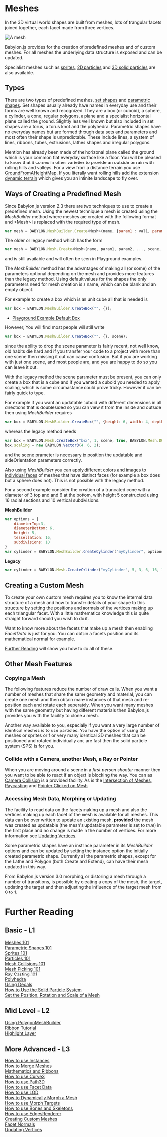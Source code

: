 # Meshes

In the 3D virtual world shapes are built from meshes, lots of trangular facets joined together, each facet made from three vertices.

![A mesh](/img/features/scene/custom1.jpg)

Babylon.js provides for the creation of predefined meshes and of custom meshes. For all meshes the underlying data structure is exposed and can be updated.

Specialist meshes such as [sprites](/babylon101/Sprites), [2D particles](/babylon101/Particles) and [3D solid particles](/How_To/solid_particles) are also available.

## Types

There are two types of predefined meshes, [set shapes](/How_To/Set_Shapes) and [parametric shapes](/How_To/Parametric_Shapes). Set shapes usually already have names in everyday use and their forms are well known and recognized. They are a box (or cuboid), a sphere, a cylinder, a cone, regular polygons, a plane and a specialist horizontal plane called the ground. Slightly less well known but also included in set shapes are a torus, a torus knot and the polyhedra. Parametric shapes have no everyday names but are formed through data sets and parameters and most often their shape is unpredictable. These include lines, a system of lines, ribbons, tubes, extrusions, lathed shapes and irregular polygons. 

Mention has already been made of the horizonal plane called the ground which is your common flat everyday surface like a floor. You will be pleased to know that it comes in other varieties to provide an outside terrain with rolling hills and valleys. For a view from a distance terrain you use [GroundFromAHeightMap](/babylon101/Height_Map). If you literally want rolling hills add the extension [dynamic terrain](/extensions/dynamic_terrain) which gives you an infinite landscape to fly over.


## Ways of Creating a Predefined Mesh

Since Babylon.js version 2.3 there are two techniques to use to create a predefined mesh. Using the newest technique a mesh is created using the _MeshBuilder_ method where meshes are created with the following format and &lt;Mesh&gt; is replaced with the required type of mesh.

```javascript
var mesh = BABYLON.MeshBuilder.Create<Mesh>(name, {param1 : val1, param2: val2}, scene);
```

The older or legacy method which has the form 

```javascript
var mesh = BABYLON.Mesh.Create<Mesh>(name, param1, param2, ..., scene, optional_parameter1, ........);
```
and is still available and will often be seen in Playground examples.

The _MeshBuilder_ method has the advantages of making all (or some) of the parameters optional depending on the mesh and provides more features than the legacy method. Using default values for the shapes the only parameters need for mesh creation is a name, which can be blank and an empty object.

For example to create a box which is an unit cube all that is needed is

```javascript
var box = BABYLON.MeshBuilder.CreateBox("", {});
```

* [Playground Example Default Box](https://www.babylonjs-playground.com/#3QW4J1#2)

However, You will find most people will still write

```javascript
var box = BABYLON.MeshBuilder.CreateBox("", {}, scene);
```
since the ability to drop the scene parameter is fairly recent, not well know, old habits die hard and if you transfer your code to a project with more than one scene then missing it out can cause confusion. But if you are working with just one scene, and most people are, and you are happy to do so you can leave it out.

With the legacy method the scene parameter must be present, you can only create a box that is a cube and if you wanted a cuboid you needed to apply scaling, which is some circumastance could prove tricky. However it can be fairly quick to type.

For example if you want an updatable cuboid with different dimensions in all directions that is doublesided so you can view it from the inside and outside then using _MeshBuilder_ requires

```javascript
var box = BABYLON.MeshBuilder.CreateBox("", {height: 6, width: 4, depth: 2, updatable: true, sideOrientation: BABYLON.Mesh.DOUBLESIDE});
```

whereas the legacy method needs

```javascript
var box = BABYLON.Mesh.CreateBox("box", 1, scene, true, BABYLON.Mesh.DOUBLESIDE);
box.scaling = new BABYLON.Vector3(4, 6, 2);
```
and the scene prameter is necessary to position the updatable and sideOrientation parameters correctly.

Also using _MeshBuilder_ you can [apply different colors and images to individual faces](/How_To/CreateBox_Per_Face_Textures_And_Colors) of meshes that have distinct faces (for example a box does but a sphere does not). This is not possible with the legacy method.

For a second example consider the creation of a truncated cone with a diameter of 3 top and and 6 at the bottom, with height 5 constructed using 16 radial sections and 10 vertical subdivisions.

**MeshBuilder**
```javascript
var options = {
    diameterTop:3, 
    diameterBottom: 6, 
    height: 5, 
    tessellation: 16, 
    subdivisions: 10
}
var cylinder = BABYLON.MeshBuilder.CreateCylinder("myCylinder", options);
```

**Legacy**
```javascript
var cylinder = BABYLON.Mesh.CreateCylinder("myCylinder", 5, 3, 6, 16, 10, scene);
```

## Creating a Custom Mesh

To create your own custom mesh requires you to know the internal data structure of a mesh and how to transfer details of your shape to this structure by setting the positions and normals of the vertices making up each triangular facet.  With a little mathematics knowledge this is quite straight forward should you wish to do it. 

Want to know more about the facets that make up a mesh then enabling _FacetData_ is just for you. You can obtain a facets position and its mathematical normal for example. 

[Further Reading](#further-reading) will show you how to do all of these.

## Other Mesh Features

### Copying a Mesh

The following features reduce the number of draw calls. When you want a number of meshes that share the same geometry and material, you can create one mesh and then obtain many instances of that mesh and re-position each and rotate each seperately. When you want many meshes with the same geometry but having different materials then Babylon.js provides you with the facility to clone a mesh. 

Another way available to you, especially if you want a very large number of identical meshes is to use particles. You have the option of using 2D meshes or sprites or f or very many identical 3D meshes that can be positioned and rotated individually and are fast then the solid particle system (SPS) is for you.

### Collide with a Camera, another Mesh, a Ray or Pointer

When you are moving around a scene in a _first person shooter_  manner then you want to be able to react if an object is blocking the way. You can as [Camera Collision](/babylon101/Cameras,_Mesh_Collisions_and_Gravity) is a provided facility. As is the [Intersection of Meshes](/babylon101/Intersect_Collisions_-_mesh), [Raycasting](/babylon101/Raycasts) and [Pointer Clicked on Mesh](/babylon101/Picking_Collisions)


### Accessing Mesh Data, Morphing or Updating

The facility to read data on the facets making up a mesh and also the vertices making up each facet of the mesh is available for all meshes. This data can be over written to update an existing mesh, **provided** the mesh was created as updatable (the mesh's updatable parameter is set to _true_) in the first place and no change is made in the number of vertices. For more information see [Updating Vertices](/How_To/Updating_Vertices.html). 

Some parametric shapes have an instance parameter in its _MeshBuilder_ options and can be updated by setting the instance option the initially created parametric shape. Currently all the parametric shapes, except for the Lathe and Polygon (both Create and Extend), can have their mesh updated in this way.

From Babylon.js version 3.0 morphing, or distoring a mesh through a number of transitions, is possible by creating a copy of the mesh, the target, updating the target and then adjusting the influence of the target mesh from 0 to 1.

# Further Reading

## Basic - L1  
[Meshes 101](/babylon101/Discover_Basic_Elements)   
[Parametric Shapes 101](/babylon101/Parametric_Shapes)  
[Sprites 101](/babylon101/Sprites)  
[Particles 101](/babylon101/Particles)  
[Mesh Collisions 101](/babylon101/Intersect_Collisions_-_mesh)  
[Mesh Picking 101](/babylon101/Picking_Collisions)   
[Ray Casting 101](/babylon101/Raycasts)  
[Polyhedra](/How_To/Polyhedra_Shapes)   
[Using Decals](/How_To/Decals)  
[How to Use the Solid Particle System](/How_To/solid_particles)  
[Set the Position, Rotation and Scale of a Mesh](/features/Position,_Rotation,_Scaling)

## Mid Level - L2  
[Using PolygonMeshBuilder](/How_To/PolygonMeshBuilder)  
[Ribbon Tutorial](/How_To/Ribbon_Tutorial)  
[Highlight Layer](/How_To/Highlight_Layer)  

## More Advanced - L3
[How to use Instances](/How_To/How_to_use_Instances)  
[How to Merge Meshes](/How_To/How_to_Merge_Meshes)  
[Mathematics and Ribbons](/resources/Maths_Make_Ribbons)  
[How to use Curve3](/How_To/How_to_use_Curve3)  
[How to use Path3D](/How_To/How_to_use_Path3D)  
[How to use Facet Data](/How_To/How_to_use_FacetData)  
[How to use LOD](/How_To/How_to_use_LOD)  
[How to Dynamically Morph a Mesh](/How_To/How_to_dynamically_morph_a_mesh)  
[How to use Morph Targets](/How_To/How_to_use_MorphTargets)  
[How to use Bones and Skeletons](/How_To/How_to_use_Bones_and_Skeletons)  
[How to use EdgesRenderer](/How_To/How_to_use_EdgesRenderer)  
[Creating Custom Meshes](/How_To/Custom)  
[Facet Normals](/how_to/how_to_use_facetdata#facet-normal)  
[Updating Vertices](/How_To/Updating_Vertices)

 



